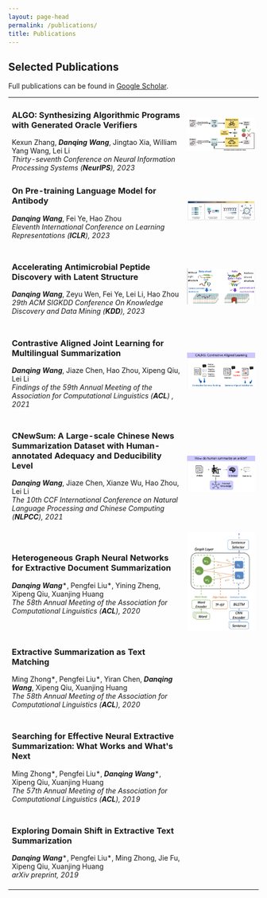 ```yaml
---
layout: page-head
permalink: /publications/
title: Publications
---
```


## Selected Publications

Full publications can be found in [Google Scholar](https://scholar.google.com/citations?hl=zh-CN&user=mAo_lUwAAAAJ).

<table>
<tr>
  <td width="65%">
    <h3>
      ALGO: Synthesizing Algorithmic Programs with Generated Oracle Verifiers
      <a href="https://arxiv.org/pdf/2305.14591"><i class="fa fa-link"></i></a>
    </h3>
    Kexun Zhang, <em><strong>Danqing Wang</strong></em>, Jingtao Xia, William Yang Wang, Lei Li <br/>
    <em>Thirty-seventh Conference on Neural Information Processing Systems (<strong>NeurIPS</strong>), 2023</em>
  </td>
  <td width="35%" align="right" valign="middle"><img src="/assets/images/ALGO.jpg" alt="ATUE"></td>
</tr>
<!-- <tr>
  <td width="65%">
    <h3>
      Generating Global Factual and Counterfactual Explainer for Molecule under Domain Constraints
      <a href="https://openreview.net/forum?id=qElXYQqxQh"><i class="fa fa-link"></i></a>
    </h3>
    <em><strong>Danqing Wang</strong></em>, Antonis Antoniades, Ambuj Singh, Lei Li <br/>
    <em>ICML 3rd Workshop on Interpretable Machine Learning in Healthcare (IMLH), 2023</em>
  </td>
  <td width="35%"></td>
</tr> -->
<tr>
  <td width="65%">
    <h3>
      On Pre-training Language Model for Antibody
      <a href="https://arxiv.org/abs/2301.12112"><i class="fa fa-link"></i></a>
    </h3>
    <em><strong>Danqing Wang</strong></em>, Fei Ye, Hao Zhou <br/>
    <em>Eleventh International Conference on Learning Representations (<strong>ICLR</strong>), 2023</em>
    <br/><br/>
  </td>
  <td width="35%" align="right" valign="middle"><img src="/assets/images/EATLM.jpg" alt="ATUE"></td>
</tr>
<tr>
  <td width="65%">
    <h3>
      Accelerating Antimicrobial Peptide Discovery with Latent Structure
      <a href="https://dl.acm.org/doi/pdf/10.1145/3580305.3599249"><i class="fa fa-link"></i></a>
    </h3>
    <em><strong>Danqing Wang</strong></em>, Zeyu Wen, Fei Ye, Lei Li, Hao Zhou <br/>
    <em>29th ACM SIGKDD Conference On Knowledge Discovery and Data Mining (<strong>KDD</strong>), 2023</em>
    <br/><br/>
  </td>
  <td width="35%" align="right" valign="middle"><img src="/assets/images/LSSAMP.jpg" alt="LSSAMP"></td>
</tr>
<tr>
  <td width="65%">
    <h3>
      Contrastive Aligned Joint Learning for Multilingual Summarization
      <a href="https://aclanthology.org/2021.findings-acl.242/"><i class="fa fa-link"></i></a>  
    </h3>
    <em><strong>Danqing Wang</strong></em>, Jiaze Chen, Hao Zhou, Xipeng Qiu, Lei Li  <br/>
    <em>Findings of the 59th Annual Meeting of the Association for Computational Linguistics (<strong>ACL</strong>) , 2021</em>
    <br/><br/>
  </td>
  <td width="35%" align="right" valign="middle"><img src="/assets/images/CALMS/CALMS.jpg" alt="CALMS"></td>
</tr>
<tr>
  <td width="65%">
    <h3>
      CNewSum: A Large-scale Chinese News Summarization Dataset with Human-annotated Adequacy and Deducibility Level
      <a href="https://link.springer.com/chapter/10.1007/978-3-030-88480-2_31"><i class="fa fa-link"></i></a>   
      <br/>
    </h3>
    <em><strong>Danqing Wang</strong></em>, Jiaze Chen, Xianze Wu, Hao Zhou, Lei Li  <br/>
    <em>The 10th CCF International Conference on Natural Language Processing and Chinese Computing (<strong>NLPCC</strong>), 2021</em>
    <br/><br/>
  </td>
  <td width="35%" align="right" valign="middle"><img src="/assets/images/CNewSum/motivation.jpg" alt="CNewSum"></td>
</tr>
<tr>
  <td width="70%">
    <h3>
      Heterogeneous Graph Neural Networks for Extractive Document Summarization
      <a href="https://aclanthology.org/2020.acl-main.553"><i class="fa fa-link"></i></a>     
      <br/>
    </h3>
    <em><strong>Danqing Wang</strong></em>*, Pengfei Liu*, Yining Zheng, Xipeng Qiu, Xuanjing Huang  <br/>
    <em>The 58th Annual Meeting of the Association for Computational Linguistics (<strong>ACL</strong>), 2020</em>
    <br/><br/>
  </td>
  <td width="35%" align="middle" valign="middle"><img src="/assets/images/HSG.jpg" alt="HSG" height="25%"></td>
</tr>
<!-- <tr>
  <td width="65%">
    <h3>
      Enhancing Scientific Papers Summarization with Citation Graph
      <a href="https://ojs.aaai.org/index.php/AAAI/article/view/17482"><i class="fa fa-link"></i></a>
    </h3>
    Chenxin An, Ming Zhong, Yiran Chen, <em><strong>Danqing Wang</strong></em>, Xipeng Qiu, Xuanjing Huang <br/>
    <em>Proceedings of the AAAI Conference on Artificial Intelligence (<strong>AAAI</strong>), 2021</em>
    <br/><br/>
  </td>
  <td width="35%"></td>
</tr> -->
<tr>
  <td width="65%">
    <h3>
      Extractive Summarization as Text Matching
      <a href="https://arxiv.org/abs/2004.08795"><i class="fa fa-link"></i></a>
    </h3>
    Ming Zhong*, Pengfei Liu*, Yiran Chen, <em><strong>Danqing Wang</strong></em>, Xipeng Qiu, Xuanjing Huang <br/>
    <em>The 58th Annual Meeting of the Association for Computational Linguistics (<strong>ACL</strong>), 2020</em>
    <br/><br/>
  </td>
  <td width="35%"></td>
</tr>
<!-- <tr>
  <td width="65%">
    <h3>
      A Closer Look at Data Bias in Neural Extractive Summarization Models
      <a href="https://arxiv.org/abs/1909.13705"><i class="fa fa-link"></i></a>
    </h3>
    Ming Zhong*, <em><strong>Danqing Wang</strong></em>*, Pengfei Liu*, Xipeng Qiu, Xuanjing Huang <br/>
    <em>Workshop on New Frontiers in Summarization of EMNLP, 2019</em>
    <br/><br/>
  </td>
  <td width="35%"></td>
</tr> -->
<tr>
  <td width="65%">
    <h3>
      Searching for Effective Neural Extractive Summarization: What Works and What's Next
      <a href="https://arxiv.org/abs/1907.03491"><i class="fa fa-link"></i></a>
    </h3>
    Ming Zhong*, Pengfei Liu*, <em><strong>Danqing Wang</strong></em>*, Xipeng Qiu, Xuanjing Huang   <br/>
    <em>The 57th Annual Meeting of the Association for Computational Linguistics (<strong>ACL</strong>), 2019</em>
    <br/><br/>
  </td>
  <td width="35%"></td>
</tr>
<tr>
  <td width="65%">
    <h3>
      Exploring Domain Shift in Extractive Text Summarization
      <a href="https://arxiv.org/abs/1908.11664"><i class="fa fa-link"></i></a>
    </h3>
    <em><strong>Danqing Wang</strong></em>*, Pengfei Liu*, Ming Zhong, Jie Fu, Xipeng Qiu, Xuanjing Huang   <br/>
    <em>arXiv preprint, 2019</em>
    <br/><br/>
  </td>
  <td width="35%"></td>
</tr>
</table>
